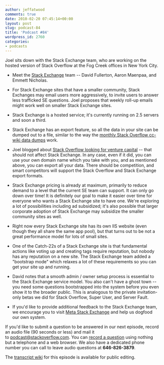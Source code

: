 ```yaml
---
author: jeffatwood
comments: true
date: 2010-02-20 07:45:14+00:00
layout: post
slug: podcast-84
title: 'Podcast #84'
wordpress_id: 2760
categories:
- podcasts
---
```


Joel sits down with the Stack Exchange team, who are working on the hosted version of Stack Overflow at the Fog Creek offices in New York City.



	
  * Meet the [Stack Exchange](http://stackexchange.com/) team -- David Fullerton, Aaron Maenpaa, and Emmett Nicholas.

	
  * For Stack Exchange sites that have a smaller community, Stack Exchanges may email users more aggressively, to invite users to answer less trafficked SE questions. Joel proposes that weekly roll-up emails might work well on smaller Stack Exchange sites.

	
  * Stack Exchange is a hosted service; it's currently running on 2.5 servers and soon a third.

	
  * Stack Exchange has an export feature, so all the data in your site can be dumped out to a file, similar to the way the [monthly Stack Overflow cc-wiki data dumps](http://blog.stackoverflow.com/category/cc-wiki-dump/) work.

	
  * Joel blogged about [Stack Overflow looking for venture capital](http://www.joelonsoftware.com/items/2010/02/14.html) -- that should not affect Stack Exchange. In any case, even if it did, you can use your own domain name which you take with you, and as mentioned above, you can export all your data. There should be competition, and smart competitors will support the Stack Overflow and Stack Exchange export formats.

	
  * Stack Exchange pricing is already at maximum, primarily to reduce demand to a level that the current SE team can support. It can only go down over time! It is definitely our goal to make it easier over time for everyone who wants a Stack Exchange site to have one. We're exploring a lot of possibilities including ad subsidized; it's also possible that larger corporate adoption of Stack Exchange may subsidize the smaller community sites as well.

	
  * Right now every Stack Exchange site has its own IIS website (even though they all share the same app pool), but that turns out to be not a great performance model for lots of small sites.

	
  * One of the Catch-22s of a Stack Exchange site is that fundamental actions like voting up and creating tags require reputation, but nobody has any reputation on a new site. The Stack Exchange team added a "bootstrap mode" which relaxes a lot of these requirements so you can get your site up and running.

	
  * David notes that a smooth admin / owner setup process is essential to the Stack Exchange service model. You also can't have a ghost town -- you need some questions bootstrapped into the system before you even show it to the broader public. This is analogous to the private invitation-only betas we did for Stack Overflow, Super User, and Server Fault.

	
  * If you'd like to provide additional feedback to the Stack Exchange team, we encourage you to visit [Meta Stack Exchange](http://meta.stackexchange.com/) and help us dogfood our own system.


If you'd like to submit a question to be answered in our next episode, record an audio file (90 seconds or less) and mail it to [podcast@stackoverflow.com](mailto:podcast@stackoverflow.com). You can [record a question](http://blog.stackoverflow.com/index.php/2008/05/recording-podcast-questions-using-your-telephone/) using nothing but a telephone and a web browser. We also have a dedicated phone number you can call to leave audio questions at **646-826-3879**.

The [transcript wiki](https://stackoverflow.fogbugz.com/default.asp?W29177) for this episode is available for public editing.
